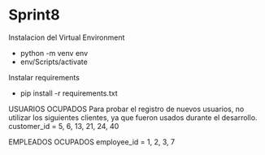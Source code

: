 # Sprint8

Instalacion del Virtual Environment

  - python -m venv env
  - env/Scripts/activate

Instalar requirements

  - pip install -r requirements.txt


USUARIOS OCUPADOS
Para probar el registro de nuevos usuarios, no utilizar los siguientes clientes, ya que fueron usados durante el desarrollo.
customer_id = 5, 6, 13, 21, 24, 40

EMPLEADOS OCUPADOS
employee_id = 1, 2, 3, 7

